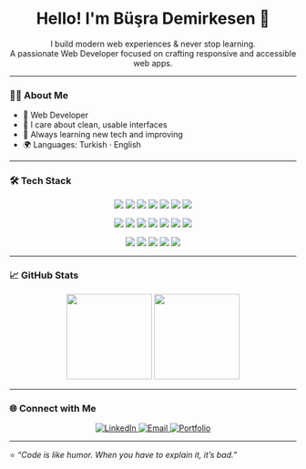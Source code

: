 <h1 align="center">Hello! I'm Büşra Demirkesen 👋</h1>
<p align="center">
  I build modern web experiences & never stop learning.<br>
  A passionate Web Developer focused on crafting responsive and accessible web apps.
</p>

---

### 🧑‍💻 About Me
- 🚀 Web Developer  
- 🎨 I care about clean, usable interfaces  
- 🧠 Always learning new tech and improving  
- 🌍 Languages: Turkish · English  

---

### 🛠️ Tech Stack

<p align="center">
  <!-- Languages -->
  <img src="https://img.shields.io/badge/JavaScript-F7DF1E?style=for-the-badge&logo=javascript&logoColor=black"/>
  <img src="https://img.shields.io/badge/TypeScript-007ACC?style=for-the-badge&logo=typescript&logoColor=white"/>
  <img src="https://img.shields.io/badge/React-61DAFB?style=for-the-badge&logo=react&logoColor=black"/>
  <img src="https://img.shields.io/badge/Next.js-000000?style=for-the-badge&logo=nextdotjs&logoColor=white"/>
  <img src="https://img.shields.io/badge/Tailwind_CSS-38B2AC?style=for-the-badge&logo=tailwind-css&logoColor=white"/>
  <img src="https://img.shields.io/badge/Material_UI-007FFF?style=for-the-badge&logo=mui&logoColor=white"/>
  <img src="https://img.shields.io/badge/Bootstrap-563D7C?style=for-the-badge&logo=bootstrap&logoColor=white"/>
</p>

<p align="center">
  <!-- Tools -->
  <img src="https://img.shields.io/badge/Firebase-FFCA28?style=for-the-badge&logo=firebase&logoColor=black"/>
  <img src="https://img.shields.io/badge/Stripe-626CD9?style=for-the-badge&logo=stripe&logoColor=white"/>
  <img src="https://img.shields.io/badge/Vercel-000000?style=for-the-badge&logo=vercel&logoColor=white"/>
  <img src="https://img.shields.io/badge/Netlify-00C7B7?style=for-the-badge&logo=netlify&logoColor=white"/>
  <img src="https://img.shields.io/badge/Git-F05033?style=for-the-badge&logo=git&logoColor=white"/>
  <img src="https://img.shields.io/badge/Jest-C21325?style=for-the-badge&logo=jest&logoColor=white"/>
  <img src="https://img.shields.io/badge/Testing_Library-E33332?style=for-the-badge&logo=testing-library&logoColor=white"/>
</p>

<p align="center">
  <!-- Concepts -->
  <img src="https://img.shields.io/badge/Responsive_Design-1572B6?style=for-the-badge&logo=css3&logoColor=white"/>
  <img src="https://img.shields.io/badge/UI/UX-FF61F6?style=for-the-badge&logo=figma&logoColor=white"/>
  <img src="https://img.shields.io/badge/REST_APIs-009688?style=for-the-badge&logo=postman&logoColor=white"/>
  <img src="https://img.shields.io/badge/State_Management-764ABC?style=for-the-badge&logo=redux&logoColor=white"/>
  <img src="https://img.shields.io/badge/CI/CD-2088FF?style=for-the-badge&logo=github-actions&logoColor=white"/>
</p>


---

### 📈 GitHub Stats

<p align="center">
  <img height="150" src="https://github-readme-stats.vercel.app/api?username=BUSRA_GITHUB_USERNAME&show_icons=true&theme=tokyonight" />
  <img height="150" src="https://github-readme-stats.vercel.app/api/top-langs/?username=BUSRA_GITHUB_USERNAME&layout=compact&theme=tokyonight" />
</p>

---

### 🌐 Connect with Me

<p align="center">
  <a href="https://www.linkedin.com/in/busra-demirkesen" target="_blank">
    <img src="https://img.shields.io/badge/LinkedIn-%230077B5.svg?style=for-the-badge&logo=linkedin&logoColor=white" alt="LinkedIn"/>
  </a>
  <a href="mailto:YOUR_EMAIL">
    <img src="https://img.shields.io/badge/Email-D14836?style=for-the-badge&logo=gmail&logoColor=white" alt="Email"/>
  </a>
  <a href="https://YOUR_PORTFOLIO_URL" target="_blank">
    <img src="https://img.shields.io/badge/Portfolio-000000?style=for-the-badge&logo=vercel&logoColor=white" alt="Portfolio"/>
  </a>
</p>

---

⭐️ *“Code is like humor. When you have to explain it, it’s bad.”*
